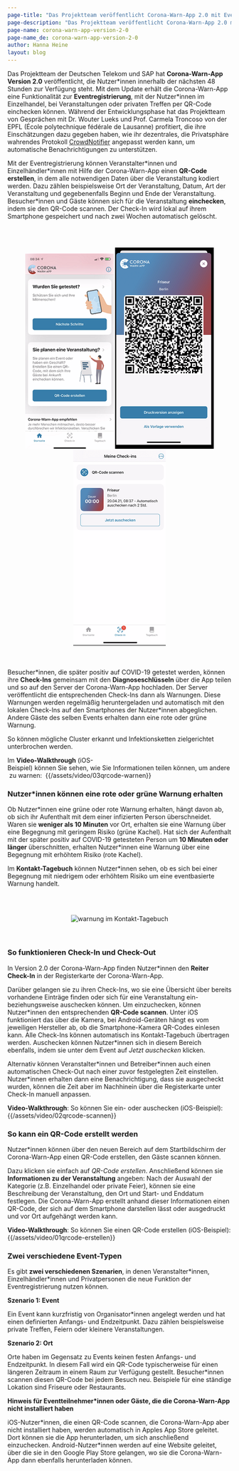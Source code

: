 ```yaml
---
page-title: "Das Projektteam veröffentlicht Corona-Warn-App 2.0 mit Eventregistrierung"
page-description: "Das Projektteam veröffentlicht Corona-Warn-App 2.0 mit Eventregistrierung"
page-name: corona-warn-app-version-2-0
page-name_de: corona-warn-app-version-2-0
author: Hanna Heine
layout: blog
---
```


Das Projektteam der Deutschen Telekom und SAP hat **Corona-Warn-App Version 2.0** veröffentlicht, die Nutzer\*innen innerhalb der nächsten 48 Stunden zur Verfügung steht. Mit dem Update erhält die Corona-Warn-App eine Funktionalität zur **Eventregistrierung**, mit der Nutzer\*innen im Einzelhandel, bei Veranstaltungen  oder privaten Treffen per QR-Code einchecken können. Während der Entwicklungsphase hat das Projektteam von Gesprächen mit Dr. Wouter Lueks und Prof. Carmela Troncoso von der EPFL (École polytechnique fédérale de Lausanne) profitiert, die ihre Einschätzungen dazu gegeben haben, wie ihr dezentrales, die Privatsphäre wahrendes Protokoll [CrowdNotifier](https://github.com/CrowdNotifier/documents) angepasst werden kann, um automatische Benachrichtigungen zu unterstützen.

<!-- overview -->

Mit der Eventregistrierung können Veranstalter\*innen und Einzelhändler\*innen mit Hilfe der Corona-Warn-App einen **QR-Code erstellen**, in dem alle notwendigen Daten über die Veranstaltung kodiert werden. Dazu zählen beispielsweise Ort der Veranstaltung, Datum, Art der Veranstaltung und gegebenenfalls Beginn und Ende der Veranstaltung. Besucher\*innen und Gäste können sich für die Veranstaltung **einchecken**, indem sie den QR-Code scannen. Der Check-In wird lokal auf ihrem Smartphone gespeichert und nach zwei Wochen automatisch gelöscht. 

<br></br>
<center> <img src="./startbildschirm.png" title="QR Code" style="align: center">  <img src="./qr-code.png" title="QR Code" style="align: center"> <img src="./check-in(4).png" title="Persönliche Check-Ins" style="align: center"></center>
<br></br>

Besucher\*innen, die später positiv auf COVID-19 getestet werden, können ihre **Check-Ins** gemeinsam mit den **Diagnoseschlüsseln** über die App teilen und so auf den Server der Corona-Warn-App hochladen. Der Server veröffentlicht die entsprechenden Check-Ins dann als Warnungen. Diese Warnungen werden regelmäßig heruntergeladen und automatisch mit den lokalen Check-Ins auf den Smartphones der Nutzer*innen abgeglichen. Andere Gäste des selben Events erhalten dann eine rote oder grüne Warnung. 

So können mögliche Cluster erkannt und Infektionsketten zielgerichtet unterbrochen werden.

Im **Video-Walkthrough** (iOS-Beispiel) können Sie sehen, wie Sie Informationen teilen können, um andere zu warnen: 
{{/assets/video/03qrcode-warnen}}

### Nutzer\*innen können eine rote oder grüne Warnung erhalten

Ob Nutzer\*innen eine grüne oder rote Warnung erhalten, hängt davon ab, ob sich ihr Aufenthalt mit dem einer infizierten Person überschneidet. Waren sie **weniger als 10 Minuten** vor Ort, erhalten sie eine Warnung über eine Begegnung mit geringem Risiko (grüne Kachel). Hat sich der Aufenthalt mit der später positiv auf COVID-19 getesteten Person um **10 Minuten oder länger** überschnitten, erhalten Nutzer\*innen eine Warnung über eine Begegnung mit erhöhtem Risiko (rote Kachel). 

Im **Kontakt-Tagebuch** können Nutzer\*innen sehen, ob es sich bei einer Begegnung mit niedrigem oder erhöhtem Risiko um eine eventbasierte Warnung handelt.

<br></br>
<center> <img src="./erhöhtes-risiko-tagebuch.png" title="warnung im Kontakt-Tagebuch" style="align: center"> </center>
<br></br>


### So funktionieren Check-In und Check-Out 

In Version 2.0 der Corona-Warn-App finden Nutzer\*innen den **Reiter Check-In** in der Registerkarte der Corona-Warn-App. 

Darüber gelangen sie zu ihren Check-Ins, wo sie eine Übersicht über bereits vorhandene Einträge finden oder sich für eine Veranstaltung ein- beziehungsweise auschecken können. Um einzuchecken, können Nutzer\*innen den entsprechenden **QR-Code scannen**. Unter iOS funktioniert das über die Kamera, bei Android-Geräten hängt es vom jeweiligen Hersteller ab, ob die Smartphone-Kamera QR-Codes einlesen kann. Alle Check-Ins können automatisch ins Kontakt-Tagebuch übertragen werden. Auschecken können Nutzer\*innen sich in diesem Bereich ebenfalls, indem sie unter dem Event auf *Jetzt auschecken* klicken. 

Alternativ können Veranstalter\*innen und Betreiber\*innen auch einen automatischen Check-Out nach einer zuvor festgelegten Zeit einstellen. Nutzer\*innen erhalten dann eine Benachrichtigung, dass sie ausgecheckt wurden, können die Zeit aber im Nachhinein über die Registerkarte unter Check-In manuell anpassen.

**Video-Walkthrough**: So können Sie ein- oder auschecken (iOS-Beispiel):
{{/assets/video/02qrcode-scannen}}

### So kann ein QR-Code erstellt werden

Nutzer\*innen können über den neuen Bereich auf dem Startbildschirm der Corona-Warn-App einen QR-Code erstellen, den Gäste scannen können. 

Dazu klicken sie einfach auf *QR-Code erstellen*. Anschließend können sie **Informationen zu der Veranstaltung** angeben: Nach der Auswahl der Kategorie  (z.B. Einzelhandel oder private Feier), können sie eine Beschreibung der Veranstaltung, den Ort und Start- und Enddatum festlegen. Die Corona-Warn-App erstellt anhand dieser Informationen einen QR-Code, der sich auf dem Smartphone darstellen lässt oder ausgedruckt und vor Ort aufgehängt werden kann. 

**Video-Walkthrough**: So können Sie einen QR-Code erstellen (iOS-Beispiel):
{{/assets/video/01qrcode-erstellen}}

### Zwei verschiedene Event-Typen

Es gibt **zwei verschiedenen Szenarien**, in denen Veranstalter\*innen, Einzelhändler\*innen und Privatpersonen die neue Funktion der Eventregistrierung nutzen können. 

**Szenario 1: Event**

Ein Event kann kurzfristig von Organisator\*innen angelegt werden und hat einen definierten Anfangs- und Endzeitpunkt. Dazu zählen beispielsweise private Treffen, Feiern oder kleinere Veranstaltungen. 

**Szenario 2: Ort**

Orte haben im Gegensatz zu Events keinen festen Anfangs- und Endzeitpunkt. In diesem Fall wird ein QR-Code typischerweise für einen längeren Zeitraum in einem Raum zur Verfügung gestellt. Besucher\*innen scannen diesen QR-Code bei jedem Besuch neu. Beispiele für eine ständige Lokation sind Friseure oder Restaurants.



**Hinweis für Eventteilnehmer\*innen oder Gäste, die die Corona-Warn-App nicht installiert haben**

iOS-Nutzer\*innen, die einen QR-Code scannen, die Corona-Warn-App aber nicht installiert haben, werden automatisch in Apples App Store geleitet. Dort können sie die App herunterladen, um sich anschließend einzuchecken. Android-Nutzer\*innen werden auf eine Website geleitet, über die sie in den Google Play Store gelangen, wo sie die Corona-Warn-App dann ebenfalls herunterladen können.
